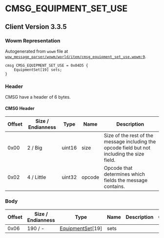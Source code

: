 # CMSG_EQUIPMENT_SET_USE

## Client Version 3.3.5

### Wowm Representation

Autogenerated from `wowm` file at [`wow_message_parser/wowm/world/item/cmsg_equipment_set_use.wowm:9`](https://github.com/gtker/wow_messages/tree/main/wow_message_parser/wowm/world/item/cmsg_equipment_set_use.wowm#L9).
```rust,ignore
cmsg CMSG_EQUIPMENT_SET_USE = 0x04D5 {
    EquipmentSet[19] sets;
}
```
### Header

CMSG have a header of 6 bytes.

#### CMSG Header

| Offset | Size / Endianness | Type   | Name   | Description |
| ------ | ----------------- | ------ | ------ | ----------- |
| 0x00   | 2 / Big           | uint16 | size   | Size of the rest of the message including the opcode field but not including the size field.|
| 0x02   | 4 / Little        | uint32 | opcode | Opcode that determines which fields the message contains.|

### Body

| Offset | Size / Endianness | Type | Name | Description | Comment |
| ------ | ----------------- | ---- | ---- | ----------- | ------- |
| 0x06 | 190 / - | [EquipmentSet](equipmentset.md)[19] | sets |  |  |

